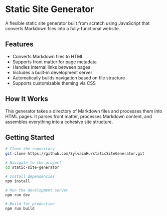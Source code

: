 # Static Site Generator

A flexible static site generator built from scratch using JavaScript that converts Markdown files into a fully-functional website.

## Features

- Converts Markdown files to HTML
- Supports front matter for page metadata
- Handles internal links between pages
- Includes a built-in development server
- Automatically builds navigation based on file structure
- Supports customizable theming via CSS

## How It Works

This generator takes a directory of Markdown files and processes them into HTML pages. It parses front matter, processes Markdown content, and assembles everything into a cohesive site structure.

## Getting Started

```bash
# Clone the repository
git clone https://github.com/SylvainHu/staticSiteGenerator.git

# Navigate to the project
cd static-site-generator

# Install dependencies
npm install

# Run the development server
npm run dev

# Build for production
npm run build